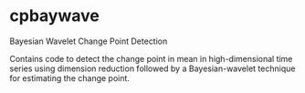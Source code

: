# cpbaywave
Bayesian Wavelet Change Point Detection

Contains code to detect the change point in mean in high-dimensional time series using dimension reduction followed by a Bayesian-wavelet technique for estimating the change point. 
